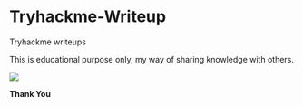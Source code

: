 # Tryhackme-Writeup
Tryhackme writeups

This is educational purpose only, my way of sharing knowledge with others.

<a href="https://tryhackme.com/p/Munaz" target="_blank"><img src="https://tryhackme-badges.s3.amazonaws.com/Munaz.png"></a>

**Thank You**

